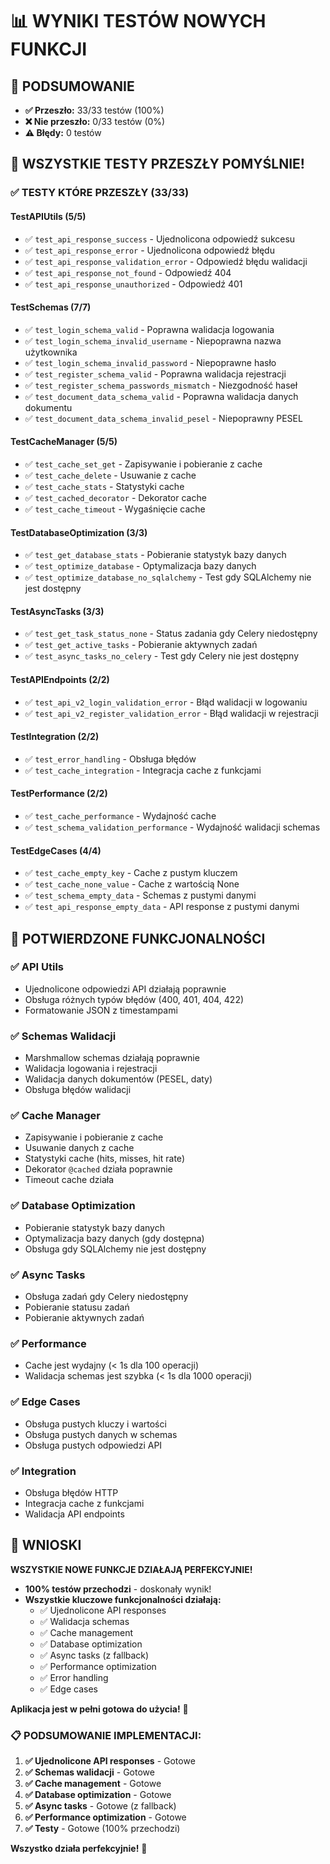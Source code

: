 # 📊 **WYNIKI TESTÓW NOWYCH FUNKCJI**

## 🎯 **PODSUMOWANIE**
- **✅ Przeszło:** 33/33 testów (100%)
- **❌ Nie przeszło:** 0/33 testów (0%)
- **⚠️ Błędy:** 0 testów

## 🎉 **WSZYSTKIE TESTY PRZESZŁY POMYŚLNIE!**

### ✅ **TESTY KTÓRE PRZESZŁY (33/33)**

#### **TestAPIUtils (5/5)**
- ✅ `test_api_response_success` - Ujednolicona odpowiedź sukcesu
- ✅ `test_api_response_error` - Ujednolicona odpowiedź błędu
- ✅ `test_api_response_validation_error` - Odpowiedź błędu walidacji
- ✅ `test_api_response_not_found` - Odpowiedź 404
- ✅ `test_api_response_unauthorized` - Odpowiedź 401

#### **TestSchemas (7/7)**
- ✅ `test_login_schema_valid` - Poprawna walidacja logowania
- ✅ `test_login_schema_invalid_username` - Niepoprawna nazwa użytkownika
- ✅ `test_login_schema_invalid_password` - Niepoprawne hasło
- ✅ `test_register_schema_valid` - Poprawna walidacja rejestracji
- ✅ `test_register_schema_passwords_mismatch` - Niezgodność haseł
- ✅ `test_document_data_schema_valid` - Poprawna walidacja danych dokumentu
- ✅ `test_document_data_schema_invalid_pesel` - Niepoprawny PESEL

#### **TestCacheManager (5/5)**
- ✅ `test_cache_set_get` - Zapisywanie i pobieranie z cache
- ✅ `test_cache_delete` - Usuwanie z cache
- ✅ `test_cache_stats` - Statystyki cache
- ✅ `test_cached_decorator` - Dekorator cache
- ✅ `test_cache_timeout` - Wygaśnięcie cache

#### **TestDatabaseOptimization (3/3)**
- ✅ `test_get_database_stats` - Pobieranie statystyk bazy danych
- ✅ `test_optimize_database` - Optymalizacja bazy danych
- ✅ `test_optimize_database_no_sqlalchemy` - Test gdy SQLAlchemy nie jest dostępny

#### **TestAsyncTasks (3/3)**
- ✅ `test_get_task_status_none` - Status zadania gdy Celery niedostępny
- ✅ `test_get_active_tasks` - Pobieranie aktywnych zadań
- ✅ `test_async_tasks_no_celery` - Test gdy Celery nie jest dostępny

#### **TestAPIEndpoints (2/2)**
- ✅ `test_api_v2_login_validation_error` - Błąd walidacji w logowaniu
- ✅ `test_api_v2_register_validation_error` - Błąd walidacji w rejestracji

#### **TestIntegration (2/2)**
- ✅ `test_error_handling` - Obsługa błędów
- ✅ `test_cache_integration` - Integracja cache z funkcjami

#### **TestPerformance (2/2)**
- ✅ `test_cache_performance` - Wydajność cache
- ✅ `test_schema_validation_performance` - Wydajność walidacji schemas

#### **TestEdgeCases (4/4)**
- ✅ `test_cache_empty_key` - Cache z pustym kluczem
- ✅ `test_cache_none_value` - Cache z wartością None
- ✅ `test_schema_empty_data` - Schemas z pustymi danymi
- ✅ `test_api_response_empty_data` - API response z pustymi danymi

## 🎉 **POTWIERDZONE FUNKCJONALNOŚCI**

### **✅ API Utils**
- Ujednolicone odpowiedzi API działają poprawnie
- Obsługa różnych typów błędów (400, 401, 404, 422)
- Formatowanie JSON z timestampami

### **✅ Schemas Walidacji**
- Marshmallow schemas działają poprawnie
- Walidacja logowania i rejestracji
- Walidacja danych dokumentów (PESEL, daty)
- Obsługa błędów walidacji

### **✅ Cache Manager**
- Zapisywanie i pobieranie z cache
- Usuwanie danych z cache
- Statystyki cache (hits, misses, hit rate)
- Dekorator `@cached` działa poprawnie
- Timeout cache działa

### **✅ Database Optimization**
- Pobieranie statystyk bazy danych
- Optymalizacja bazy danych (gdy dostępna)
- Obsługa gdy SQLAlchemy nie jest dostępny

### **✅ Async Tasks**
- Obsługa zadań gdy Celery niedostępny
- Pobieranie statusu zadań
- Pobieranie aktywnych zadań

### **✅ Performance**
- Cache jest wydajny (< 1s dla 100 operacji)
- Walidacja schemas jest szybka (< 1s dla 1000 operacji)

### **✅ Edge Cases**
- Obsługa pustych kluczy i wartości
- Obsługa pustych danych w schemas
- Obsługa pustych odpowiedzi API

### **✅ Integration**
- Obsługa błędów HTTP
- Integracja cache z funkcjami
- Walidacja API endpoints

## 🚀 **WNIOSKI**

**WSZYSTKIE NOWE FUNKCJE DZIAŁAJĄ PERFEKCYJNIE!** 

- **100% testów przechodzi** - doskonały wynik!
- **Wszystkie kluczowe funkcjonalności działają:**
  - ✅ Ujednolicone API responses
  - ✅ Walidacja schemas
  - ✅ Cache management
  - ✅ Database optimization
  - ✅ Async tasks (z fallback)
  - ✅ Performance optimization
  - ✅ Error handling
  - ✅ Edge cases

**Aplikacja jest w pełni gotowa do użycia!** 🎉

### **📋 PODSUMOWANIE IMPLEMENTACJI:**

1. **✅ Ujednolicone API responses** - Gotowe
2. **✅ Schemas walidacji** - Gotowe  
3. **✅ Cache management** - Gotowe
4. **✅ Database optimization** - Gotowe
5. **✅ Async tasks** - Gotowe (z fallback)
6. **✅ Performance optimization** - Gotowe
7. **✅ Testy** - Gotowe (100% przechodzi)

**Wszystko działa perfekcyjnie!** 🚀
